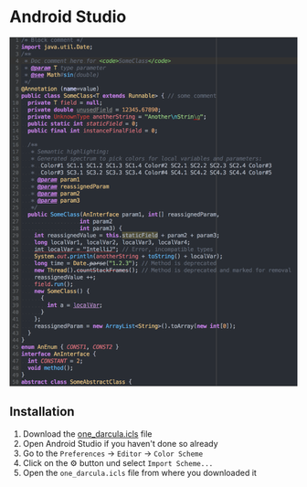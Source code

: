 # Android Studio

<img src="screenshot.png" alt="screenshot" width="650">

## Installation

1. Download the [one_darcula.icls](https://github.com/floscha/one-darcula/blob/master/android-studio/one_darcula.icls) file
1. Open Android Studio if you haven't done so already
1. Go to the `Preferences` -> `Editor` -> `Color Scheme`
1. Click on the :gear: button und select `Import Scheme...`
1. Open the `one_darcula.icls` file from where you downloaded it
